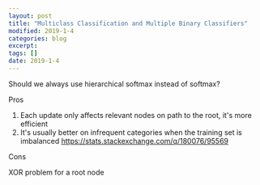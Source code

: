 ```yaml
---
layout: post
title: "Multiclass Classification and Multiple Binary Classifiers"
modified: 2019-1-4
categories: blog
excerpt:
tags: []
date: 2019-1-4
---
```

Should we always use hierarchical softmax instead of softmax?

Pros

1. Each update only affects relevant nodes on path to the root, it's more efficient
2. It's usually better on infrequent categories when the training set is imbalanced https://stats.stackexchange.com/q/180076/95569

Cons

XOR problem for a root node
